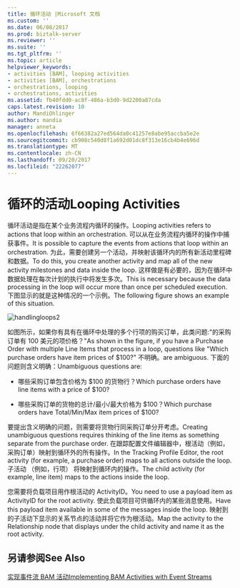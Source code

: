 ```yaml
---
title: 循环活动 |Microsoft 文档
ms.custom: ''
ms.date: 06/08/2017
ms.prod: biztalk-server
ms.reviewer: ''
ms.suite: ''
ms.tgt_pltfrm: ''
ms.topic: article
helpviewer_keywords:
- activities [BAM], looping activities
- activities [BAM], orchestrations
- orchestrations, looping
- orchestrations, activities
ms.assetid: fb40fdd0-ac8f-486a-b3d0-9d2200a87cda
caps.latest.revision: 10
author: MandiOhlinger
ms.author: mandia
manager: anneta
ms.openlocfilehash: 6f66382a27ed564da0c41257e8abe95accba5e2e
ms.sourcegitcommit: cb908c540d8f1a692d01dc8f313e16cb4b4e696d
ms.translationtype: MT
ms.contentlocale: zh-CN
ms.lasthandoff: 09/20/2017
ms.locfileid: "22262077"
---
```

# <a name="looping-activities"></a><span data-ttu-id="0522d-102">循环的活动</span><span class="sxs-lookup"><span data-stu-id="0522d-102">Looping Activities</span></span>
<span data-ttu-id="0522d-103">循环活动是指在某个业务流程内循环的操作。</span><span class="sxs-lookup"><span data-stu-id="0522d-103">Looping activities refers to actions that loop within an orchestration.</span></span> <span data-ttu-id="0522d-104">可以从在业务流程内循环的操作中捕获事件。</span><span class="sxs-lookup"><span data-stu-id="0522d-104">It is possible to capture the events from actions that loop within an orchestration.</span></span> <span data-ttu-id="0522d-105">为此，需要创建另一个活动，并映射该循环内的所有新活动里程碑和数据。</span><span class="sxs-lookup"><span data-stu-id="0522d-105">To do this, you create another activity and map all of the new activity milestones and data inside the loop.</span></span> <span data-ttu-id="0522d-106">这样做是有必要的，因为在循环中数据处理在每次计划的执行中将发生多次。</span><span class="sxs-lookup"><span data-stu-id="0522d-106">This is necessary because the data processing in the loop will occur more than once per scheduled execution.</span></span> <span data-ttu-id="0522d-107">下图显示的就是这种情况的一个示例。</span><span class="sxs-lookup"><span data-stu-id="0522d-107">The following figure shows an example of this situation.</span></span>  
  
 ![](../core/media/handlingloops2.gif "handlingloops2")  
  
 <span data-ttu-id="0522d-108">如图所示，如果你有具有在循环中处理的多个行项的购买订单，此类问题:"的采购订单有 100 美元的项价格？"</span><span class="sxs-lookup"><span data-stu-id="0522d-108">As shown in the figure, if you have a Purchase Order with multiple Line Items that process in a loop, questions like "Which purchase orders have item prices of $100?"</span></span> <span data-ttu-id="0522d-109">不明确。</span><span class="sxs-lookup"><span data-stu-id="0522d-109">are ambiguous.</span></span> <span data-ttu-id="0522d-110">下面的问题则含义明确：</span><span class="sxs-lookup"><span data-stu-id="0522d-110">Unambiguous questions are:</span></span>  
  
-   <span data-ttu-id="0522d-111">哪些采购订单包含价格为 $100 的货物行？</span><span class="sxs-lookup"><span data-stu-id="0522d-111">Which purchase orders have line items with a price of $100?</span></span>  
  
-   <span data-ttu-id="0522d-112">哪些采购订单的货物的总计/最小/最大价格为 $100？</span><span class="sxs-lookup"><span data-stu-id="0522d-112">Which purchase orders have Total/Min/Max item prices of $100?</span></span>  
  
 <span data-ttu-id="0522d-113">要提出含义明确的问题，则需要将货物行同采购订单分开考虑。</span><span class="sxs-lookup"><span data-stu-id="0522d-113">Creating unambiguous questions requires thinking of the line items as something separate from the purchase order.</span></span> <span data-ttu-id="0522d-114">在跟踪配置文件编辑器中，根活动（例如，采购订单）映射到循环外的所有操作。</span><span class="sxs-lookup"><span data-stu-id="0522d-114">In the Tracking Profile Editor, the root activity (for example, a purchase order) maps to all actions outside the loop.</span></span> <span data-ttu-id="0522d-115">子活动 （例如，行项） 将映射到循环内的操作。</span><span class="sxs-lookup"><span data-stu-id="0522d-115">The child activity (for example, line item) maps to the actions inside the loop.</span></span>  
  
 <span data-ttu-id="0522d-116">您需要将负载项目用作根活动的 ActivityID。</span><span class="sxs-lookup"><span data-stu-id="0522d-116">You need to use a payload item as ActivityID for the root activity.</span></span> <span data-ttu-id="0522d-117">使此负载项目可供循环内的某些消息使用。</span><span class="sxs-lookup"><span data-stu-id="0522d-117">Have this payload item available in some of the messages inside the loop.</span></span> <span data-ttu-id="0522d-118">映射到的子活动下显示的关系节点的活动并将它作为根活动。</span><span class="sxs-lookup"><span data-stu-id="0522d-118">Map the activity to the Relationship node that displays under the child activity and name it as the root activity.</span></span>  
  
## <a name="see-also"></a><span data-ttu-id="0522d-119">另请参阅</span><span class="sxs-lookup"><span data-stu-id="0522d-119">See Also</span></span>  
 [<span data-ttu-id="0522d-120">实现事件流 BAM 活动</span><span class="sxs-lookup"><span data-stu-id="0522d-120">Implementing BAM Activities with Event Streams</span></span>](../core/implementing-bam-activities-with-event-streams.md)